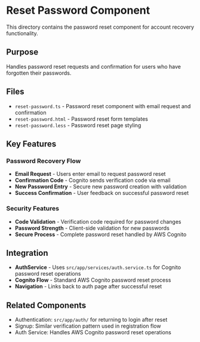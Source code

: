# Reset Password Component

This directory contains the password reset component for account recovery functionality.

## Purpose
Handles password reset requests and confirmation for users who have forgotten their passwords.

## Files
- `reset-password.ts` - Password reset component with email request and confirmation
- `reset-password.html` - Password reset form templates
- `reset-password.less` - Password reset page styling

## Key Features

### Password Recovery Flow
- **Email Request** - Users enter email to request password reset
- **Confirmation Code** - Cognito sends verification code via email
- **New Password Entry** - Secure new password creation with validation
- **Success Confirmation** - User feedback on successful password reset

### Security Features
- **Code Validation** - Verification code required for password changes
- **Password Strength** - Client-side validation for new passwords
- **Secure Process** - Complete password reset handled by AWS Cognito

## Integration
- **AuthService** - Uses `src/app/services/auth.service.ts` for Cognito password reset operations
- **Cognito Flow** - Standard AWS Cognito password reset process
- **Navigation** - Links back to auth page after successful reset

## Related Components
- Authentication: `src/app/auth/` for returning to login after reset
- Signup: Similar verification pattern used in registration flow
- Auth Service: Handles AWS Cognito password reset operations